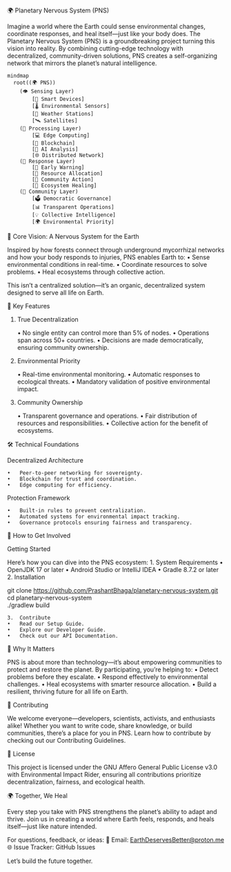 🌍 Planetary Nervous System (PNS)

Imagine a world where the Earth could sense environmental changes, coordinate responses, and heal itself—just like your body does. The Planetary Nervous System (PNS) is a groundbreaking project turning this vision into reality. By combining cutting-edge technology with decentralized, community-driven solutions, PNS creates a self-organizing network that mirrors the planet’s natural intelligence.

```mermaid
mindmap
  root((🌍 PNS))
    (👁️ Sensing Layer)
        [📱 Smart Devices]
        [🌡️ Environmental Sensors]
        [📡 Weather Stations]
        [🛰️ Satellites]
    (🧠 Processing Layer)
        [💻 Edge Computing]
        [🔗 Blockchain]
        [🤖 AI Analysis]
        [🌐 Distributed Network]
    (💪 Response Layer)
        [🚨 Early Warning]
        [🎯 Resource Allocation]
        [🤝 Community Action]
        [🌱 Ecosystem Healing]
    (👥 Community Layer)
        [🗳️ Democratic Governance]
        [📊 Transparent Operations]
        [💡 Collective Intelligence]
        [🌍 Environmental Priority]
```

🌟 Core Vision: A Nervous System for the Earth

Inspired by how forests connect through underground mycorrhizal networks and how your body responds to injuries, PNS enables Earth to:
	•	Sense environmental conditions in real-time.
	•	Coordinate resources to solve problems.
	•	Heal ecosystems through collective action.

This isn’t a centralized solution—it’s an organic, decentralized system designed to serve all life on Earth.

🔑 Key Features

1. True Decentralization

	•	No single entity can control more than 5% of nodes.
	•	Operations span across 50+ countries.
	•	Decisions are made democratically, ensuring community ownership.

2. Environmental Priority

	•	Real-time environmental monitoring.
	•	Automatic responses to ecological threats.
	•	Mandatory validation of positive environmental impact.

3. Community Ownership

	•	Transparent governance and operations.
	•	Fair distribution of resources and responsibilities.
	•	Collective action for the benefit of ecosystems.

🛠️ Technical Foundations

Decentralized Architecture

	•	Peer-to-peer networking for sovereignty.
	•	Blockchain for trust and coordination.
	•	Edge computing for efficiency.

Protection Framework

	•	Built-in rules to prevent centralization.
	•	Automated systems for environmental impact tracking.
	•	Governance protocols ensuring fairness and transparency.

🚀 How to Get Involved

Getting Started

Here’s how you can dive into the PNS ecosystem:
	1.	System Requirements
	•	OpenJDK 17 or later
	•	Android Studio or IntelliJ IDEA
	•	Gradle 8.7.2 or later
	2.	Installation

git clone https://github.com/PrashantBhaga/planetary-nervous-system.git  
cd planetary-nervous-system  
./gradlew build  


	3.	Contribute
	•	Read our Setup Guide.
	•	Explore our Developer Guide.
	•	Check out our API Documentation.

🌱 Why It Matters

PNS is about more than technology—it’s about empowering communities to protect and restore the planet. By participating, you’re helping to:
	•	Detect problems before they escalate.
	•	Respond effectively to environmental challenges.
	•	Heal ecosystems with smarter resource allocation.
	•	Build a resilient, thriving future for all life on Earth.

🤝 Contributing

We welcome everyone—developers, scientists, activists, and enthusiasts alike! Whether you want to write code, share knowledge, or build communities, there’s a place for you in PNS. Learn how to contribute by checking out our Contributing Guidelines.

📜 License

This project is licensed under the GNU Affero General Public License v3.0 with Environmental Impact Rider, ensuring all contributions prioritize decentralization, fairness, and ecological health.

🌍 Together, We Heal

Every step you take with PNS strengthens the planet’s ability to adapt and thrive. Join us in creating a world where Earth feels, responds, and heals itself—just like nature intended.

For questions, feedback, or ideas:
📧 Email: EarthDeservesBetter@proton.me
🌐 Issue Tracker: GitHub Issues

Let’s build the future together.
